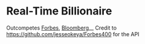 # Real-Time Billionaire
Outcompetes [Forbes](https://www.forbes.com/real-time-billionaires/), [Bloomberg](https://www.bloomberg.com/billionaires/)__
Credit to https://github.com/jesseokeya/Forbes400 for the API
